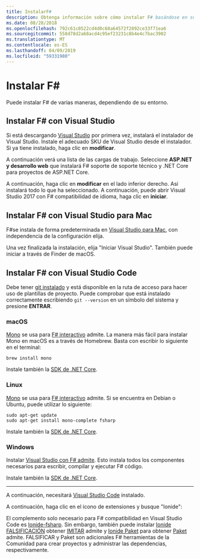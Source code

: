 ```yaml
---
title: InstalarF#
description: Obtenga información sobre cómo instalar F# basándose en su entorno.
ms.date: 08/28/2018
ms.openlocfilehash: 792c61c0522cd4d0c68a64572f2892ce33f71ea6
ms.sourcegitcommit: 558d78d2a68acd4c95ef23231c8b4e4c7bac3902
ms.translationtype: MT
ms.contentlocale: es-ES
ms.lasthandoff: 04/09/2019
ms.locfileid: "59331980"
---
```

# <a name="install-f"></a>Instalar F\#

Puede instalar F# de varias maneras, dependiendo de su entorno.

## <a name="install-f-with-visual-studio"></a>Instalar F# con Visual Studio

Si está descargando [Visual Studio](https://visualstudio.microsoft.com/vs/?utm_medium=microsoft&utm_source=docs.microsoft.com&utm_campaign=inline+link) por primera vez, instalará el instalador de Visual Studio. Instale el adecuado SKU de Visual Studio desde el instalador. Si ya tiene instalado, haga clic en **modificar**.

A continuación verá una lista de las cargas de trabajo. Seleccione **ASP.NET y desarrollo web** que instalará F# soporte de soporte técnico y .NET Core para proyectos de ASP.NET Core.

A continuación, haga clic en **modificar** en el lado inferior derecho.  Así instalará todo lo que ha seleccionado. A continuación, puede abrir Visual Studio 2017 con F# compatibilidad de idioma, haga clic en **iniciar**.

## <a name="install-f-with-visual-studio-for-mac"></a>Instalar F# con Visual Studio para Mac

F#se instala de forma predeterminada en [Visual Studio para Mac](https://visualstudio.microsoft.com/vs/mac/?utm_medium=microsoft&utm_source=docs.microsoft.com&utm_campaign=inline+link), con independencia de la configuración elija.

Una vez finalizada la instalación, elija "Iniciar Visual Studio". También puede iniciar a través de Finder de macOS.

## <a name="install-f-with-visual-studio-code"></a>Instalar F# con Visual Studio Code

Debe tener [git instalado](https://git-scm.com/download) y está disponible en la ruta de acceso para hacer uso de plantillas de proyecto. Puede comprobar que está instalado correctamente escribiendo `git --version` en un símbolo del sistema y presione **ENTRAR**.

### [<a name="macos"></a>macOS](#tab/macos)

[Mono](https://www.mono-project.com) se usa para [ F# interactivo](../tutorials/fsharp-interactive/index.md) admite. La manera más fácil para instalar Mono en macOS es a través de Homebrew. Basta con escribir lo siguiente en el terminal:

```console
brew install mono
```

Instale también la [SDK de .NET Core](https://www.microsoft.com/net/download).

### [<a name="linux"></a>Linux](#tab/linux)

[Mono](https://www.mono-project.com) se usa para [ F# interactivo](../tutorials/fsharp-interactive/index.md) admite. Si se encuentra en Debian o Ubuntu, puede utilizar lo siguiente:

```console
sudo apt-get update
sudo apt-get install mono-complete fsharp
```

Instale también la [SDK de .NET Core](https://www.microsoft.com/net/download).

### [<a name="windows"></a>Windows](#tab/windows)

Instalar [Visual Studio con F# admite](#install-f-with-visual-studio). Esto instala todos los componentes necesarios para escribir, compilar y ejecutar F# código.

Instale también la [SDK de .NET Core](https://www.microsoft.com/net/download/).

---

A continuación, necesitará [Visual Studio Code](https://code.visualstudio.com) instalado.

A continuación, haga clic en el icono de extensiones y busque "Ionide":

El complemento solo necesario para F# compatibilidad en Visual Studio Code es [Ionide-fsharp](https://marketplace.visualstudio.com/items?itemName=Ionide.Ionide-fsharp). Sin embargo, también puede instalar [Ionide FALSIFICACIÓN](https://marketplace.visualstudio.com/items?itemName=Ionide.Ionide-FAKE) obtener [IMITAR](https://fsharp.github.io/FAKE/) admite y [Ionide Paket](https://marketplace.visualstudio.com/items?itemName=Ionide.Ionide-Paket) para obtener [Paket](https://fsprojects.github.io/Paket/) admite. FALSIFICAR y Paket son adicionales F# herramientas de la Comunidad para crear proyectos y administrar las dependencias, respectivamente.
